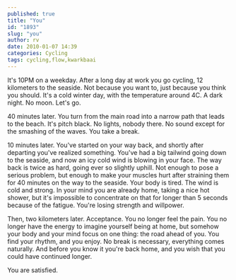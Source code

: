 ```yaml
---
published: true
title: "You"
id: "1893"
slug: "you"
author: rv
date: 2010-01-07 14:39
categories: Cycling
tags: cycling,flow,kwarkbaai
---
```

It's 10PM on a weekday. After a long day at work you go cycling, 12 kilometers to the seaside. Not because you want to, just because you think you should. It's a cold winter day, with the temperature around 4C. A dark night. No moon. Let's go.

40 minutes later. You turn from the main road into a narrow path that leads to the beach. It's pitch black. No lights, nobody there. No sound except for the smashing of the waves. You take a break.

10 minutes later. You've started on your way back, and shortly after departing you've realized something. You've had a big tailwind going down to the seaside, and now an icy cold wind is blowing in your face. The way back is twice as hard, going ever so slightly uphill. Not enough to pose a serious problem, but enough to make your muscles hurt after straining them for 40 minutes on the way to the seaside. Your body is tired. The wind is cold and strong. In your mind you are already home, taking a nice hot shower, but it's impossible to concentrate on that for longer than 5 seconds because of the fatigue. You're losing strength and willpower.

Then, two kilometers later. Acceptance. You no longer feel the pain. You no longer have the energy to imagine yourself being at home, but somehow your body and your mind focus on one thing: the road ahead of you. You find your rhythm, and you enjoy. No break is necessary, everything comes naturally. And before you know it you're back home, and you wish that you could have continued longer.

You are satisfied.